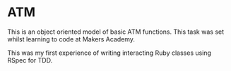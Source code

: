 ATM
===

This is an object oriented model of basic ATM functions. This task was set
whilst learning to code at Makers Academy.

This was my first experience of writing interacting Ruby classes using RSpec
for TDD.
